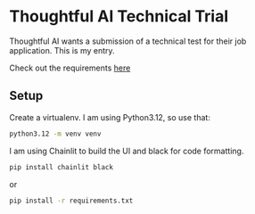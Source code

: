 # Thoughtful AI Technical Trial

Thoughtful AI wants a submission of a technical test for their job application. This is my entry.

Check out the requirements [here](https://thoughtfulautomation.notion.site/AI-Technical-Screen-d4d381a8c38d40fc9287cdb6c4f9992a)

## Setup

Create a virtualenv. I am using Python3.12, so use that:

```bash
python3.12 -m venv venv
```

I am using Chainlit to build the UI and black for code formatting.


```bash
pip install chainlit black
```

or 

```bash
pip install -r requirements.txt
```



